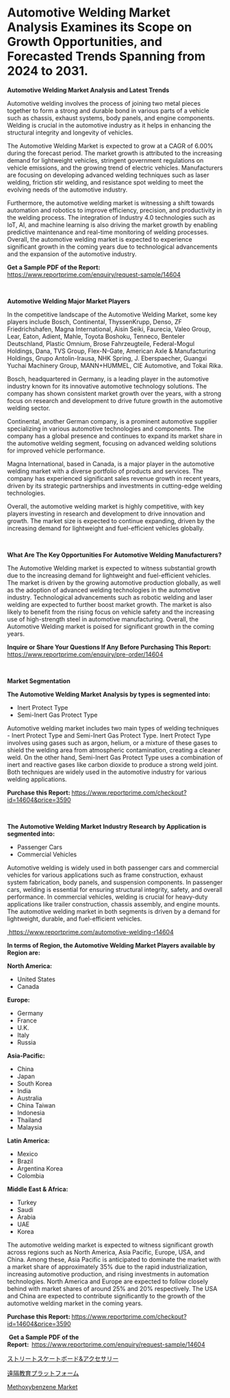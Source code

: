 <p><h1>Automotive Welding Market Analysis Examines its Scope on Growth Opportunities, and Forecasted Trends Spanning from 2024 to 2031.</h1></p><p><strong>Automotive Welding Market Analysis and Latest Trends</strong></p>
<p><p>Automotive welding involves the process of joining two metal pieces together to form a strong and durable bond in various parts of a vehicle such as chassis, exhaust systems, body panels, and engine components. Welding is crucial in the automotive industry as it helps in enhancing the structural integrity and longevity of vehicles.</p><p>The Automotive Welding Market is expected to grow at a CAGR of 6.00% during the forecast period. The market growth is attributed to the increasing demand for lightweight vehicles, stringent government regulations on vehicle emissions, and the growing trend of electric vehicles. Manufacturers are focusing on developing advanced welding techniques such as laser welding, friction stir welding, and resistance spot welding to meet the evolving needs of the automotive industry.</p><p>Furthermore, the automotive welding market is witnessing a shift towards automation and robotics to improve efficiency, precision, and productivity in the welding process. The integration of Industry 4.0 technologies such as IoT, AI, and machine learning is also driving the market growth by enabling predictive maintenance and real-time monitoring of welding processes. Overall, the automotive welding market is expected to experience significant growth in the coming years due to technological advancements and the expansion of the automotive industry.</p></p>
<p><strong>Get a Sample PDF of the Report:&nbsp;</strong> <a href="https://www.reportprime.com/enquiry/request-sample/14604">https://www.reportprime.com/enquiry/request-sample/14604</a></p>
<p>&nbsp;</p>
<p><strong>Automotive Welding Major Market Players</strong></p>
<p><p>In the competitive landscape of the Automotive Welding Market, some key players include Bosch, Continental, ThyssenKrupp, Denso, ZF Friedrichshafen, Magna International, Aisin Seiki, Faurecia, Valeo Group, Lear, Eaton, Adient, Mahle, Toyota Boshoku, Tenneco, Benteler Deutschland, Plastic Omnium, Brose Fahrzeugteile, Federal-Mogul Holdings, Dana, TVS Group, Flex-N-Gate, American Axle & Manufacturing Holdings, Grupo Antolin-Irausa, NHK Spring, J. Eberspaecher, Guangxi Yuchai Machinery Group, MANN+HUMMEL, CIE Automotive, and Tokai Rika.</p><p>Bosch, headquartered in Germany, is a leading player in the automotive industry known for its innovative automotive technology solutions. The company has shown consistent market growth over the years, with a strong focus on research and development to drive future growth in the automotive welding sector.</p><p>Continental, another German company, is a prominent automotive supplier specializing in various automotive technologies and components. The company has a global presence and continues to expand its market share in the automotive welding segment, focusing on advanced welding solutions for improved vehicle performance.</p><p>Magna International, based in Canada, is a major player in the automotive welding market with a diverse portfolio of products and services. The company has experienced significant sales revenue growth in recent years, driven by its strategic partnerships and investments in cutting-edge welding technologies.</p><p>Overall, the automotive welding market is highly competitive, with key players investing in research and development to drive innovation and growth. The market size is expected to continue expanding, driven by the increasing demand for lightweight and fuel-efficient vehicles globally.</p></p>
<p>&nbsp;</p>
<p><strong>What Are The Key Opportunities For Automotive Welding Manufacturers?</strong></p>
<p><p>The Automotive Welding market is expected to witness substantial growth due to the increasing demand for lightweight and fuel-efficient vehicles. The market is driven by the growing automotive production globally, as well as the adoption of advanced welding technologies in the automotive industry. Technological advancements such as robotic welding and laser welding are expected to further boost market growth. The market is also likely to benefit from the rising focus on vehicle safety and the increasing use of high-strength steel in automotive manufacturing. Overall, the Automotive Welding market is poised for significant growth in the coming years.</p></p>
<p><strong>Inquire or Share Your Questions If Any Before Purchasing This Report:</strong> <a href="https://www.reportprime.com/enquiry/pre-order/14604">https://www.reportprime.com/enquiry/pre-order/14604</a></p>
<p>&nbsp;</p>
<p><strong>Market Segmentation</strong></p>
<p><strong>The Automotive Welding Market Analysis by types is segmented into:</strong></p>
<p><ul><li>Inert Protect Type</li><li>Semi-Inert Gas Protect Type</li></ul></p>
<p><p>Automotive welding market includes two main types of welding techniques - Inert Protect Type and Semi-Inert Gas Protect Type. Inert Protect Type involves using gases such as argon, helium, or a mixture of these gases to shield the welding area from atmospheric contamination, creating a cleaner weld. On the other hand, Semi-Inert Gas Protect Type uses a combination of inert and reactive gases like carbon dioxide to produce a strong weld joint. Both techniques are widely used in the automotive industry for various welding applications.</p></p>
<p><strong>Purchase this Report:&nbsp;</strong><a href="https://www.reportprime.com/checkout?id=14604&price=3590">https://www.reportprime.com/checkout?id=14604&price=3590</a></p>
<p>&nbsp;</p>
<p><strong>The Automotive Welding Market Industry Research by Application is segmented into:</strong></p>
<p><ul><li>Passenger Cars</li><li>Commercial Vehicles</li></ul></p>
<p><p>Automotive welding is widely used in both passenger cars and commercial vehicles for various applications such as frame construction, exhaust system fabrication, body panels, and suspension components. In passenger cars, welding is essential for ensuring structural integrity, safety, and overall performance. In commercial vehicles, welding is crucial for heavy-duty applications like trailer construction, chassis assembly, and engine mounts. The automotive welding market in both segments is driven by a demand for lightweight, durable, and fuel-efficient vehicles.</p></p>
<p><a href="https://www.reportprime.com/automotive-welding-r14604">&nbsp;https://www.reportprime.com/automotive-welding-r14604</a></p>
<p><strong>In terms of Region, the Automotive Welding Market Players available by Region are:</strong></p>
<p>
    <p> <strong> North America: </strong>
        <ul>
            <li>United States</li>
            <li>Canada</li>
        </ul>
        </p> 
    <p> <strong> Europe: </strong>
        <ul>
            <li>Germany</li>
            <li>France</li>
            <li>U.K.</li>
            <li>Italy</li>
            <li>Russia</li>
        </ul>
        </p> 
    <p> <strong> Asia-Pacific: </strong>
        <ul>
            <li>China</li>
            <li>Japan</li>
            <li>South Korea</li>
            <li>India</li>
            <li>Australia</li>
            <li>China Taiwan</li>
            <li>Indonesia</li>
            <li>Thailand</li>
            <li>Malaysia</li>
        </ul>
        </p> 
    <p> <strong> Latin America: </strong>
        <ul>
            <li>Mexico</li>
            <li>Brazil</li>
            <li>Argentina Korea</li>
            <li>Colombia</li>
        </ul>
        </p> 
    <p> <strong> Middle East & Africa: </strong>
        <ul>
            <li>Turkey</li>
            <li>Saudi</li>
            <li>Arabia</li>
            <li>UAE</li>
            <li>Korea</li>
        </ul>
    </p>
    </p>
<p><p>The automotive welding market is expected to witness significant growth across regions such as North America, Asia Pacific, Europe, USA, and China. Among these, Asia Pacific is anticipated to dominate the market with a market share of approximately 35% due to the rapid industrialization, increasing automotive production, and rising investments in automation technologies. North America and Europe are expected to follow closely behind with market shares of around 25% and 20% respectively. The USA and China are expected to contribute significantly to the growth of the automotive welding market in the coming years.</p></p>
<p><strong>Purchase this Report: </strong><a href="https://www.reportprime.com/checkout?id=14604&price=3590">https://www.reportprime.com/checkout?id=14604&price=3590</a></p>
<p>&nbsp;<strong>Get a Sample PDF of the Report:&nbsp;&nbsp;</strong><a href="https://www.reportprime.com/enquiry/request-sample/14604">https://www.reportprime.com/enquiry/request-sample/14604</a></p>
<p><strong></strong></p>
<p><p><a href="https://github.com/MacyOrn/Market-Research-Report-List-1/blob/main/733700081015.md">ストリートスケートボード&アクセサリー</a></p><p><a href="https://github.com/charm854/Market-Research-Report-List-1/blob/main/634006281014.md">遠隔教育プラットフォーム</a></p><p><a href="https://www.linkedin.com/pulse/methoxybenzene-market-research-report-provides-thorough-worvc">Methoxybenzene Market</a></p></p>
